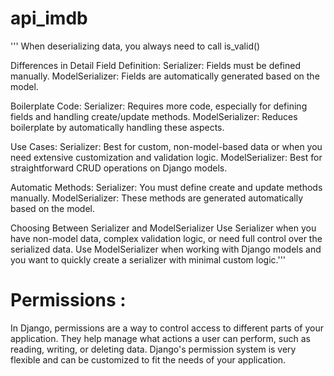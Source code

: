 # api_imdb

'''
When deserializing data, you always need to call is_valid()


Differences in Detail
Field Definition:
Serializer: Fields must be defined manually.
ModelSerializer: Fields are automatically generated based on the model.

Boilerplate Code:
Serializer: Requires more code, especially for defining fields and handling create/update methods.
ModelSerializer: Reduces boilerplate by automatically handling these aspects.

Use Cases:
Serializer: Best for custom, non-model-based data or when you need extensive customization and validation logic.
ModelSerializer: Best for straightforward CRUD operations on Django models.

Automatic Methods:
Serializer: You must define create and update methods manually.
ModelSerializer: These methods are generated automatically based on the model.

Choosing Between Serializer and ModelSerializer
Use Serializer when you have non-model data, complex validation logic, or need full control over the serialized data.
Use ModelSerializer when working with Django models and you want to quickly create a serializer with minimal custom logic.'''




# Permissions :
In Django, permissions are a way to control access to different parts of your application. They help manage what actions a user can perform, such as reading, writing, or deleting data. Django's permission system is very flexible and can be customized to fit the needs of your application.